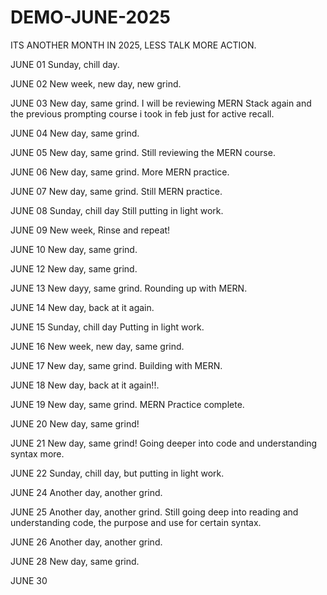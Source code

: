 # DEMO-JUNE-2025
ITS ANOTHER MONTH IN 2025, LESS TALK MORE ACTION.

JUNE 01
Sunday, chill day.

JUNE 02
New week, new day, new grind.

JUNE 03
New day, same grind.
I will be reviewing MERN Stack again and the previous prompting course i took in feb just for active recall.

JUNE 04
New day, same grind.

JUNE 05
New day, same grind.
Still reviewing the MERN course.

JUNE 06
New day, same grind.
More MERN practice.

JUNE 07
New day, same grind.
Still MERN practice.

JUNE 08
Sunday, chill day
Still putting in light work.

JUNE 09
New week, Rinse and repeat!

JUNE 10
New day, same grind.

JUNE 12
New day, same grind.

JUNE 13
New dayy, same grind.
Rounding up with MERN.

JUNE 14
New day, back at it again.

JUNE 15
Sunday, chill day
Putting in light work.

JUNE 16
New week, new day, same grind.

JUNE 17
New day, same grind.
Building with MERN.

JUNE 18
New day, back at it again!!.

JUNE 19
New day, same grind.
MERN Practice complete.

JUNE 20
New day, same grind!

JUNE 21
New day, same grind!
Going deeper into code and understanding syntax more.

JUNE 22
Sunday, chill day, but putting in light work.

JUNE 24
Another day, another grind.

JUNE 25
Another day, another grind.
Still going deep into reading and understanding code, the purpose and use for certain syntax.

JUNE 26
Another day, another grind.

JUNE 28
New day, same grind.

JUNE 30


